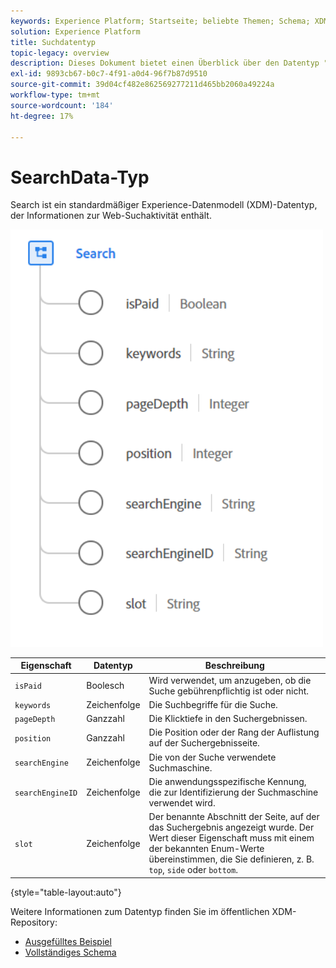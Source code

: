 ```yaml
---
keywords: Experience Platform; Startseite; beliebte Themen; Schema; XDM; Felder; Schemas; Schemas; Suche; Datentyp; Datentyp; Datentyp; Datentyp
solution: Experience Platform
title: Suchdatentyp
topic-legacy: overview
description: Dieses Dokument bietet einen Überblick über den Datentyp "Search Experience Data Model (XDM)".
exl-id: 9893cb67-b0c7-4f91-a0d4-96f7b87d9510
source-git-commit: 39d04cf482e862569277211d465bb2060a49224a
workflow-type: tm+mt
source-wordcount: '184'
ht-degree: 17%

---
```


#  SearchData-Typ

 Search ist ein standardmäßiger Experience-Datenmodell (XDM)-Datentyp, der Informationen zur Web-Suchaktivität enthält.

<img src="../images/data-types/search.PNG" width="500" /><br />

| Eigenschaft | Datentyp | Beschreibung |
| --- | --- | --- |
| `isPaid` | Boolesch | Wird verwendet, um anzugeben, ob die Suche gebührenpflichtig ist oder nicht. |
| `keywords` | Zeichenfolge | Die Suchbegriffe für die Suche. |
| `pageDepth` | Ganzzahl | Die Klicktiefe in den Suchergebnissen. |
| `position` | Ganzzahl | Die Position oder der Rang der Auflistung auf der Suchergebnisseite. |
| `searchEngine` | Zeichenfolge | Die von der Suche verwendete Suchmaschine. |
| `searchEngineID` | Zeichenfolge | Die anwendungsspezifische Kennung, die zur Identifizierung der Suchmaschine verwendet wird. |
| `slot` | Zeichenfolge | Der benannte Abschnitt der Seite, auf der das Suchergebnis angezeigt wurde. Der Wert dieser Eigenschaft muss mit einem der bekannten Enum-Werte übereinstimmen, die Sie definieren, z. B. `top`, `side` oder `bottom`. |

{style=&quot;table-layout:auto&quot;}

Weitere Informationen zum Datentyp finden Sie im öffentlichen XDM-Repository:

* [Ausgefülltes Beispiel](https://github.com/adobe/xdm/blob/master/components/datatypes/search.example.1.json)
* [Vollständiges Schema](https://github.com/adobe/xdm/blob/master/components/datatypes/search.schema.json)
